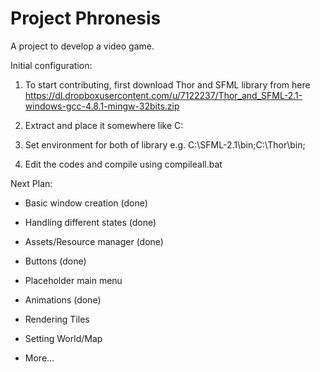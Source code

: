 Project Phronesis
=================

A project to develop a video game.


Initial configuration:

1. To start contributing, first download Thor and SFML library
   from here https://dl.dropboxusercontent.com/u/7122237/Thor_and_SFML-2.1-windows-gcc-4.8.1-mingw-32bits.zip

2. Extract and place it somewhere like C:

3. Set environment for both of library e.g. C:\SFML-2.1\bin;C:\Thor\bin;

4. Edit the codes and compile using compileall.bat





Next Plan:

- Basic window creation (done)

- Handling different states (done)

- Assets/Resource manager (done)

- Buttons (done)

- Placeholder main menu

- Animations (done)

- Rendering Tiles

- Setting World/Map

- More...
